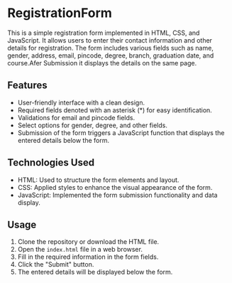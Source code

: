 # RegistrationForm

This is a simple registration form implemented in HTML, CSS, and JavaScript. It allows users to enter their contact information and other details for registration. The form includes various fields such as name, gender, address, email, pincode, degree, branch, graduation date, and course.Afer Submission it displays the details on the same page.

## Features

- User-friendly interface with a clean design.
- Required fields denoted with an asterisk (*) for easy identification.
- Validations for email and pincode fields.
- Select options for gender, degree, and other fields.
- Submission of the form triggers a JavaScript function that displays the entered details below the form.

## Technologies Used

- HTML: Used to structure the form elements and layout.
- CSS: Applied styles to enhance the visual appearance of the form.
- JavaScript: Implemented the form submission functionality and data display.

## Usage

1. Clone the repository or download the HTML file.
2. Open the `index.html` file in a web browser.
3. Fill in the required information in the form fields.
4. Click the "Submit" button.
5. The entered details will be displayed below the form.


